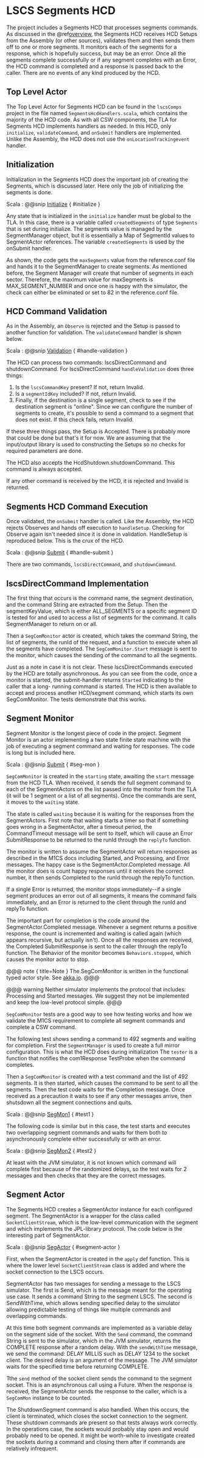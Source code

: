 # LSCS Segments HCD

The project includes a Segments HCD that processes segments commands. As discussed in the @ref[overview](index.md), the Segments HCD
receives HCD Setups from the Assembly (or other sources), validates them and then sends them off to one or more segments. It
monitors each of the segments for a response, which is hopefully success, but may be an error.  Once all the segments complete
successfully or if any segment completes with an Error, the HCD command is completed and a response is passed back to the caller.
There are no events of any kind produced by the HCD.

## Top Level Actor

The Top Level Actor for Segments HCD can be found in the `lscsComps` project in the file named `SegmentsHcdHandlers.scala`,
which contains the majority of the HCD code. As with all CSW components, the TLA for Segments HCD implements handlers as needed. 
In this HCD, only `initialize`, `validateCommand`, and `onSubmit` handlers are implemented.  Unlike the Assembly,
the HCD does not use the `onLocationTrackingevent` handler.

## Initialization
Initialization in the Segments HCD does the important job of creating the Segments, which is discussed later. Here
only the job of initializing the segments is done.

Scala
: @@snip [Initialize]($lscs.base$/lscsComps/src/main/scala/m1cs/segments/hcd/SegmentsHcdHandlers.scala) { #initialize }

Any state that is initialized in the `initialize` handler must be global to the TLA. In this case, there is a 
variable called `createdSegments` of type `Segments` that is set during initialize. The segments value is managed 
by the SegmentManager object, but it is essentially a Map of SegmentId values to SegmentActor references. The 
variable `createdSegments` is used by the onSubmit handler.

As shown, the code gets the `maxSegments` value from the reference.conf file and hands it to the SegmentManager to create segments. 
As mentioned before, the Segment Manager will create that number of segments in each sector.  Therefore, the maximum value for
maxSegments is MAX_SEGMENT_NUMBER and once one is happy with the simulator, the check can either be eliminated or
set to 82 in the reference.conf file.

## HCD Command Validation

As in the Assembly, an `Observe` is rejected and the Setup is passed to another function for validation.
The `validateCommand` handler is shown below.

Scala
: @@snip [Validation]($lscs.base$/lscsComps/src/main/scala/m1cs/segments/hcd/SegmentsHcdHandlers.scala) { #handle-validation }

The HCD can process two commands: lscsDirectCommand and shutdownCommand. For lscsDirectCommand `handleValidation` does three things:

1. Is the `lscsCommandKey` present?  If not, return Invalid.
2. Is a `segmentIdKey` included?  If not, return Invalid.
3. Finally, if the destination is a single segment, check to see if the destination segment is "online".  Since we can 
configure the number of segments to create, it's possible to send a command to a segment that does not exist. 
If this check fails, return Invalid.

If these three things pass, the Setup is Accepted.  There is probably more that could be done but that's it for now.
We are assuming that the input/output library is used to constructing the Setups so no checks for required parameters
are done.

The HCD also accepts the HcdShutdown.shutdownCommand. This command is always accepted.

If any other command is received by the HCD, it is rejected and Invalid is returned.

## Segments HCD Command Execution
Once validated, the `onSubmit` handler is called. Like the Assembly, the HCD rejects Observes and hands off
execution to `handleSetup`. Checking for Observe again isn't needed since it is done in validation. 
HandleSetup is reproduced below.  This is the crux of the HCD.

Scala
: @@snip [Submit]($lscs.base$/lscsComps/src/main/scala/m1cs/segments/hcd/SegmentsHcdHandlers.scala) { #handle-submit }

There are two commands, `lscsDirectCommand`, and `shutdownCommand`.

## lscsDirectCommand Implementation
The first thing that occurs is the command name, the segment destination, and the command String are extracted from the
Setup. Then the segmentKeyValue, which is either ALL_SEGMENTS or a specific segment ID is tested for and used
to access a list of segments for the command. It calls SegmentManager to return on or all.

Then a `SegComMonitor` actor is created, which takes the command String, the list of segments, the runId of
the request, and a function to execute when all the segments have completed. The `SegComMonitor.Start` message is 
sent to the monitor, which causes the sending of the command to all the segments.

Just as a note in case it is not clear. These lscsDirectCommands executed by the HCD are totally asynchronous. As you can see
from the code, once a monitor is started, the submit-handler returns `Started` indicating to the caller that a long-
running command is started. The HCD is then available to accept and process another HCD/segment command, which starts
its own SegComMonitor. The tests demonstrate that this works.

## Segment Monitor
Segment Monitor is the longest piece of code in the project. Segment Monitor is an actor implementing a two state
finite state machine with the job of executing a segment command and waiting for responses. The code is long but is included here.

Scala
: @@snip [Submit]($lscs.base$/lscsComps/src/main/scala/m1cs/segments/hcd/SegComMonitor.scala) { #seg-mon }

`SegComMonitor` is created in the `starting` state, awaiting the `start` message from the HCD TLA. When received, it sends the full segment
command to each of the SegmentActors on the list passed into the monitor from the TLA (it will be 1 segment or a list of all segments). 
Once the commands are sent, it moves to the `waiting` state.

The state is called `waiting` because it is waiting for the responses from the SegmentActors. First note that waiting starts
a timer so that if something goes wrong in a SegmentActor, after a timeout period, the CommandTimeout message will be sent
to itself, which will cause an Error SubmitResponse to be returned to the runId through the `replyTo` function.

The monitor is written to assume the SegmentActor will return responses as described in the M1CS docs including Started,
and Processing, and Error messages. The happy case is the SegmentActor.Completed message. All the monitor does is 
count happy responses until it receives the correct number, it then sends Completed to the runId through the replyTo 
function. 

If a single Error is returned, the monitor stops immediately--if a single segment produces an error out of all segments,
it means the command fails immediately, and an Error is returned to the client through the runId and replyTo function.

The important part for completion is the code around the SegmentActor.Completed message. Whenever a segment returns a positive response, the
count is incremented and waiting is called again (which appears recursive, but actually isn't). Once all the responses are received, 
the Completed SubmitResponse is sent to the caller through the replyTo function. The Behavior of the monitor 
becomes `Behaviors.stopped`, which causes the monitor actor to stop.

@@@ note { title=Note }
The SegComMonitor is written in the functional typed actor style. See [akka.io](https://doc.akka.io/docs/akka/current/typed/index.html).
@@@

@@@ warning
Neither simulator implements the protocol that includes: Processing and Started messages. We suggest they not be implemented
and keep the low-level protocol simple.
@@@

`SegComMonitor` tests are a good way to see how testing works and how we validate the M1CS requirement to complete all
segment commands and complete a CSW command.

The following test shows sending a command to 492 segments and waiting for completion.  First the `SegmentManager` is used
to create a full mirror configuration.  This is what the HCD does during initialization  The `tester` is a function that
notifies the com1Response TestProbe when the command completes.

Then a `SegComMonitor` is created with a test command and the list of 492 segments. It is then started, which causes the
command to be sent to all the segments.  Then the test code waits for the Completion message.  Once received as a precaution
it waits to see if any other messages arrive, then shutsdown all the segment connections and quits.

Scala
: @@snip [SegMon1]($lscs.base$/lscsComps/src/test/scala/m1cs/segments/hcd/SegComMonitorTests.scala) { #test1 }

The following code is similar but in this case, the test starts and executes two overlapping segment commands and waits for them both
to asynchronously complete either successfully or with an error.  

Scala
: @@snip [SegMon2]($lscs.base$/lscsComps/src/test/scala/m1cs/segments/hcd/SegComMonitorTests.scala) { #test2 }

At least with the JVM simulator, it is not known which command will complete first because of the randomized delays, 
so the test waits for 2 messages and then checks that they are the correct messages.

## Segment Actor
The Segments HCD creates a SegmentActor instance for each configured segment. The SegmentActor
is a wrapper for the class called `SocketClientStream`, which is the low-level communication with the segment
and which implements the JPL-library protocol.  The code below is the interesting part of SegmentActor.

Scala
: @@snip [SegActor]($lscs.base$/lscsComps/src/main/scala/m1cs/segments/hcd/SegmentActor.scala) { #segment-actor }

First, when the SegmentActor is created in the `apply` def function. This is where the lower level `SocketClientStream`
class is added and where the socket connection to the LSCS occurs.

SegmentActor has two messages for sending a message to the LSCS simulator. The first is Send, which is the message
meant for the operating use case. It sends a command String to the segment LSCS.  The second is SendWithTime, which allows 
sending specified delay to the simulator allowing predictable testing of things like multiple commands and overlapping commands.

At this time both segment commands are implemented as a variable delay on the segment side of the socket. With
the `Send` command, the command String is sent to the simulator, which in the JVM simulator, returns the COMPLETE response
after a random delay.  With the `sendWithTime` message, we send the
command: DELAY MILLIS such as DELAY 1234 to the socket client. The desired delay is an argument of the message. The
JVM simulator waits for the specified time before returning COMPLETE.

Tthe `send` method of the socket client sends the command to the segment socket. This is an asynchronous call using a Future. 
When the response is received, the SegmentActor sends the response to the caller, which is a `SegComMon` instance to be counted.

The ShutdownSegment command is also handled. When this occurs, the client is terminated, which closes the socket
connection to the segment. These shutdown commands are present so that tests always work correctly. In the
operations case, the sockets would probably stay open and would probably need to be opened. It might be
worth-while to investigate created the sockets during a command and closing them after if commands are relatively
infrequent.
